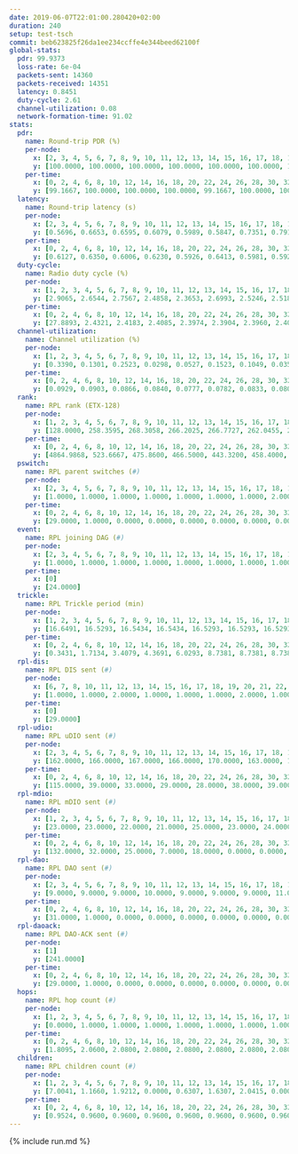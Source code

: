 ```yaml
---
date: 2019-06-07T22:01:00.280420+02:00
duration: 240
setup: test-tsch
commit: beb623825f26da1ee234ccffe4e344beed62100f
global-stats:
  pdr: 99.9373
  loss-rate: 6e-04
  packets-sent: 14360
  packets-received: 14351
  latency: 0.8451
  duty-cycle: 2.61
  channel-utilization: 0.08
  network-formation-time: 91.02
stats:
  pdr:
    name: Round-trip PDR (%)
    per-node:
      x: [2, 3, 4, 5, 6, 7, 8, 9, 10, 11, 12, 13, 14, 15, 16, 17, 18, 19, 20, 21, 22, 23, 24, 25]
      y: [100.0000, 100.0000, 100.0000, 100.0000, 100.0000, 100.0000, 100.0000, 100.0000, 100.0000, 100.0000, 100.0000, 100.0000, 100.0000, 100.0000, 99.8408, 99.6753, 99.8305, 100.0000, 100.0000, 100.0000, 100.0000, 99.6748, 99.6689, 99.8282]
    per-time:
      x: [0, 2, 4, 6, 8, 10, 12, 14, 16, 18, 20, 22, 24, 26, 28, 30, 32, 34, 36, 38, 40, 42, 44, 46, 48, 50, 52, 54, 56, 58, 60, 62, 64, 66, 68, 70, 72, 74, 76, 78, 80, 82, 84, 86, 88, 90, 92, 94, 96, 98, 100, 102, 104, 106, 108, 110, 112, 114, 116, 118, 120, 122, 124, 126, 128, 130, 132, 134, 136, 138, 140, 142, 144, 146, 148, 150, 152, 154, 156, 158, 160, 162, 164, 166, 168, 170, 172, 174, 176, 178, 180, 182, 184, 186, 188, 190, 192, 194, 196, 198, 200, 202, 204, 206, 208, 210, 212, 214, 216, 218, 220, 222, 224, 226, 228, 230, 232, 234, 236, 238, 240]
      y: [99.1667, 100.0000, 100.0000, 100.0000, 99.1667, 100.0000, 100.0000, 100.0000, 100.0000, 100.0000, 100.0000, 100.0000, 100.0000, 99.1597, 100.0000, 100.0000, 100.0000, 100.0000, 100.0000, 99.1667, 100.0000, 100.0000, 100.0000, 100.0000, 100.0000, 100.0000, 100.0000, 100.0000, 100.0000, 100.0000, 100.0000, 100.0000, 100.0000, 100.0000, 100.0000, 100.0000, 100.0000, 100.0000, 100.0000, 100.0000, 100.0000, 100.0000, 100.0000, 100.0000, 100.0000, 100.0000, 100.0000, 100.0000, 100.0000, 100.0000, 100.0000, 100.0000, 100.0000, 100.0000, 100.0000, 100.0000, 100.0000, 100.0000, 100.0000, 100.0000, 99.1667, 100.0000, 100.0000, 100.0000, 100.0000, 100.0000, 100.0000, 100.0000, 100.0000, 100.0000, 100.0000, 100.0000, 100.0000, 100.0000, 100.0000, 99.1667, 100.0000, 100.0000, 100.0000, 100.0000, 100.0000, 100.0000, 100.0000, 100.0000, 100.0000, 100.0000, 100.0000, 100.0000, 100.0000, 100.0000, 100.0000, 100.0000, 100.0000, 100.0000, 100.0000, 99.1667, 100.0000, 99.1667, 100.0000, 100.0000, 100.0000, 100.0000, 100.0000, 100.0000, 100.0000, 99.1667, 100.0000, 100.0000, 100.0000, 100.0000, 100.0000, 100.0000, 100.0000, 100.0000, 100.0000, 100.0000, 100.0000, 100.0000, 100.0000, 100.0000, null]
  latency:
    name: Round-trip latency (s)
    per-node:
      x: [2, 3, 4, 5, 6, 7, 8, 9, 10, 11, 12, 13, 14, 15, 16, 17, 18, 19, 20, 21, 22, 23, 24, 25]
      y: [0.5696, 0.6653, 0.6595, 0.6079, 0.5989, 0.5847, 0.7351, 0.7915, 0.6863, 0.8730, 0.7397, 0.7040, 0.8434, 0.8825, 0.8104, 0.9085, 0.9924, 1.0314, 1.0260, 1.1276, 1.1347, 1.1113, 1.0937, 1.1244]
    per-time:
      x: [0, 2, 4, 6, 8, 10, 12, 14, 16, 18, 20, 22, 24, 26, 28, 30, 32, 34, 36, 38, 40, 42, 44, 46, 48, 50, 52, 54, 56, 58, 60, 62, 64, 66, 68, 70, 72, 74, 76, 78, 80, 82, 84, 86, 88, 90, 92, 94, 96, 98, 100, 102, 104, 106, 108, 110, 112, 114, 116, 118, 120, 122, 124, 126, 128, 130, 132, 134, 136, 138, 140, 142, 144, 146, 148, 150, 152, 154, 156, 158, 160, 162, 164, 166, 168, 170, 172, 174, 176, 178, 180, 182, 184, 186, 188, 190, 192, 194, 196, 198, 200, 202, 204, 206, 208, 210, 212, 214, 216, 218, 220, 222, 224, 226, 228, 230, 232, 234, 236, 238, 240]
      y: [0.6127, 0.6350, 0.6006, 0.6230, 0.5926, 0.6413, 0.5981, 0.5920, 0.5920, 0.5982, 0.5776, 0.5910, 0.6318, 0.5941, 0.6221, 0.5964, 0.5934, 0.6566, 0.6187, 0.6524, 0.5880, 0.5801, 0.6254, 0.6129, 0.5951, 0.6019, 0.5656, 0.5990, 0.6214, 0.5721, 0.5488, 0.5897, 0.5680, 0.5411, 0.5710, 0.6025, 0.5709, 0.5849, 0.6072, 0.6094, 0.6510, 0.6152, 0.6357, 0.6288, 0.5659, 0.5471, 0.5617, 0.6697, 0.6709, 0.6744, 0.6397, 0.5837, 0.5921, 0.6332, 0.6779, 0.6858, 0.7103, 0.6183, 0.6255, 0.6463, 0.6857, 0.7134, 0.7301, 0.6488, 0.5280, 0.7373, 0.7696, 0.6638, 0.6563, 0.7505, 0.6522, 0.7395, 0.9014, 0.7696, 0.6632, 0.7347, 0.6288, 0.8640, 1.0770, 0.9218, 0.8179, 0.6180, 0.6959, 0.9946, 1.3340, 1.0877, 0.9610, 0.9202, 0.6910, 0.9896, 1.5534, 1.3569, 1.1125, 1.0018, 0.8977, 0.9441, 1.4965, 1.5650, 1.3366, 1.1868, 0.9626, 1.1110, 1.5827, 1.5629, 1.5939, 1.4617, 1.1007, 1.1136, 1.5676, 1.5612, 1.5150, 1.5087, 1.4202, 1.2840, 1.5670, 1.5484, 1.5207, 1.6060, 1.5470, 1.5022, null]
  duty-cycle:
    name: Radio duty cycle (%)
    per-node:
      x: [1, 2, 3, 4, 5, 6, 7, 8, 9, 10, 11, 12, 13, 14, 15, 16, 17, 18, 19, 20, 21, 22, 23, 24, 25]
      y: [2.9065, 2.6544, 2.7567, 2.4858, 2.3653, 2.6993, 2.5246, 2.5181, 2.4325, 2.3692, 2.4902, 2.4582, 2.6083, 2.4861, 2.6076, 2.6595, 2.5846, 2.8494, 2.5527, 2.6281, 2.6906, 2.7031, 2.6635, 2.7781, 2.6613]
    per-time:
      x: [0, 2, 4, 6, 8, 10, 12, 14, 16, 18, 20, 22, 24, 26, 28, 30, 32, 34, 36, 38, 40, 42, 44, 46, 48, 50, 52, 54, 56, 58, 60, 62, 64, 66, 68, 70, 72, 74, 76, 78, 80, 82, 84, 86, 88, 90, 92, 94, 96, 98, 100, 102, 104, 106, 108, 110, 112, 114, 116, 118, 120, 122, 124, 126, 128, 130, 132, 134, 136, 138, 140, 142, 144, 146, 148, 150, 152, 154, 156, 158, 160, 162, 164, 166, 168, 170, 172, 174, 176, 178, 180, 182, 184, 186, 188, 190, 192, 194, 196, 198, 200, 202, 204, 206, 208, 210, 212, 214, 216, 218, 220, 222, 224, 226, 228, 230, 232, 234, 236, 238, 240]
      y: [27.8893, 2.4321, 2.4183, 2.4085, 2.3974, 2.3904, 2.3960, 2.4015, 2.3934, 2.3874, 2.3798, 2.3858, 2.3891, 2.3998, 2.4272, 2.4016, 2.3971, 2.3844, 2.3988, 2.3962, 2.3980, 2.3936, 2.4055, 2.4001, 2.3930, 2.4019, 2.3896, 2.3880, 2.4007, 2.4126, 2.3860, 2.3860, 2.4007, 2.3782, 2.3921, 2.3799, 2.3916, 2.3890, 2.3835, 2.4023, 2.3989, 2.3913, 2.3991, 2.4116, 2.3842, 2.3831, 2.3761, 2.3821, 2.4054, 2.3866, 2.3966, 2.3913, 2.3904, 2.3918, 2.3811, 2.3905, 2.4054, 2.4207, 2.3969, 2.3987, 2.3859, 2.3956, 2.3842, 2.3882, 2.3824, 2.3684, 2.3877, 2.3941, 2.3943, 2.3986, 2.3940, 2.4001, 2.3793, 2.3865, 2.3940, 2.3854, 2.3896, 2.3841, 2.3822, 2.3771, 2.3811, 2.3752, 2.3748, 2.4025, 2.3839, 2.3827, 2.4223, 2.3984, 2.3980, 2.3837, 2.3973, 2.3821, 2.3944, 2.3887, 2.3970, 2.3948, 2.3820, 2.3928, 2.3936, 2.4037, 2.4025, 2.4031, 2.3917, 2.4106, 2.3973, 2.3950, 2.3871, 2.3942, 2.3953, 2.3899, 2.4022, 2.3907, 2.3963, 2.3963, 2.3992, 2.4136, 2.3875, 2.3807, 2.4070, 2.3955, 2.3999]
  channel-utilization:
    name: Channel utilization (%)
    per-node:
      x: [1, 2, 3, 4, 5, 6, 7, 8, 9, 10, 11, 12, 13, 14, 15, 16, 17, 18, 19, 20, 21, 22, 23, 24, 25]
      y: [0.3390, 0.1301, 0.2523, 0.0298, 0.0527, 0.1523, 0.1049, 0.0353, 0.0332, 0.0533, 0.0327, 0.0648, 0.1192, 0.0316, 0.0720, 0.0475, 0.0341, 0.1945, 0.0356, 0.0333, 0.0387, 0.0322, 0.0320, 0.0311, 0.0334]
    per-time:
      x: [0, 2, 4, 6, 8, 10, 12, 14, 16, 18, 20, 22, 24, 26, 28, 30, 32, 34, 36, 38, 40, 42, 44, 46, 48, 50, 52, 54, 56, 58, 60, 62, 64, 66, 68, 70, 72, 74, 76, 78, 80, 82, 84, 86, 88, 90, 92, 94, 96, 98, 100, 102, 104, 106, 108, 110, 112, 114, 116, 118, 120, 122, 124, 126, 128, 130, 132, 134, 136, 138, 140, 142, 144, 146, 148, 150, 152, 154, 156, 158, 160, 162, 164, 166, 168, 170, 172, 174, 176, 178, 180, 182, 184, 186, 188, 190, 192, 194, 196, 198, 200, 202, 204, 206, 208, 210, 212, 214, 216, 218, 220, 222, 224, 226, 228, 230, 232, 234, 236, 238, 240]
      y: [0.0929, 0.0903, 0.0866, 0.0840, 0.0777, 0.0782, 0.0833, 0.0800, 0.0768, 0.0786, 0.0738, 0.0776, 0.0778, 0.0795, 0.0965, 0.0818, 0.0801, 0.0750, 0.0839, 0.0818, 0.0843, 0.0781, 0.0841, 0.0805, 0.0794, 0.0830, 0.0759, 0.0774, 0.0878, 0.0879, 0.0763, 0.0780, 0.0802, 0.0746, 0.0782, 0.0739, 0.0789, 0.0761, 0.0763, 0.0831, 0.0816, 0.0797, 0.0833, 0.0855, 0.0771, 0.0763, 0.0734, 0.0773, 0.0833, 0.0777, 0.0801, 0.0799, 0.0778, 0.0802, 0.0746, 0.0792, 0.0858, 0.0911, 0.0815, 0.0811, 0.0754, 0.0825, 0.0772, 0.0800, 0.0762, 0.0701, 0.0771, 0.0786, 0.0785, 0.0819, 0.0808, 0.0833, 0.0737, 0.0791, 0.0807, 0.0759, 0.0799, 0.0743, 0.0758, 0.0743, 0.0756, 0.0735, 0.0738, 0.0837, 0.0756, 0.0767, 0.0915, 0.0843, 0.0856, 0.0770, 0.0851, 0.0791, 0.0812, 0.0790, 0.0831, 0.0806, 0.0778, 0.0838, 0.0839, 0.0861, 0.0875, 0.0857, 0.0805, 0.0872, 0.0830, 0.0837, 0.0802, 0.0825, 0.0836, 0.0795, 0.0839, 0.0791, 0.0816, 0.0818, 0.0863, 0.0932, 0.0793, 0.0768, 0.0862, 0.0823, 0.0854]
  rank:
    name: RPL rank (ETX-128)
    per-node:
      x: [1, 2, 3, 4, 5, 6, 7, 8, 9, 10, 11, 12, 13, 14, 15, 16, 17, 18, 19, 20, 21, 22, 23, 24, 25]
      y: [128.0000, 258.3595, 268.3058, 266.2025, 266.7727, 262.0455, 266.1983, 339.6281, 410.2716, 402.9553, 420.2951, 397.5976, 400.1276, 533.3927, 426.2551, 791.9309, 750.4490, 487.9510, 539.0658, 886.9631, 852.2460, 633.0082, 617.8313, 618.8755, 895.9754]
    per-time:
      x: [0, 2, 4, 6, 8, 10, 12, 14, 16, 18, 20, 22, 24, 26, 28, 30, 32, 34, 36, 38, 40, 42, 44, 46, 48, 50, 52, 54, 56, 58, 60, 62, 64, 66, 68, 70, 72, 74, 76, 78, 80, 82, 84, 86, 88, 90, 92, 94, 96, 98, 100, 102, 104, 106, 108, 110, 112, 114, 116, 118, 120, 122, 124, 126, 128, 130, 132, 134, 136, 138, 140, 142, 144, 146, 148, 150, 152, 154, 156, 158, 160, 162, 164, 166, 168, 170, 172, 174, 176, 178, 180, 182, 184, 186, 188, 190, 192, 194, 196, 198, 200, 202, 204, 206, 208, 210, 212, 214, 216, 218, 220, 222, 224, 226, 228, 230, 232, 234, 236, 238, 240]
      y: [4864.9868, 523.6667, 475.8600, 466.5000, 443.3200, 458.4000, 478.7200, 469.9800, 460.4902, 419.0400, 422.1600, 422.9600, 441.3922, 435.3000, 455.7885, 451.8800, 446.9400, 443.4800, 451.5769, 443.0800, 449.6400, 446.9800, 451.6667, 439.0400, 439.5800, 429.6471, 425.3200, 423.7400, 429.0196, 434.4800, 431.2800, 429.0784, 427.5000, 426.6000, 425.8000, 420.9400, 424.0200, 420.8800, 423.6000, 425.3800, 431.8235, 425.6400, 427.6471, 451.5577, 444.4400, 442.1200, 444.0400, 442.7800, 428.4615, 425.6800, 423.8200, 424.3200, 422.1800, 421.7800, 422.0600, 425.6400, 429.5098, 425.7692, 430.9200, 427.3000, 426.2600, 426.6800, 425.2549, 429.6078, 425.2400, 425.8654, 419.9600, 419.0400, 418.0400, 418.6200, 417.2000, 417.5600, 420.5769, 413.6863, 406.0800, 403.7000, 411.3200, 406.5600, 415.2000, 412.9400, 410.7600, 411.9800, 412.9000, 415.3922, 410.4600, 412.9600, 417.8824, 421.2800, 421.6800, 416.7600, 418.1800, 416.1400, 416.9000, 426.9600, 433.2600, 430.9800, 431.5882, 426.6800, 439.3846, 429.3600, 434.8039, 426.6800, 427.2200, 427.4000, 427.2600, 427.3400, 431.7451, 424.0000, 423.6800, 420.9400, 425.2800, 424.8600, 425.9800, 434.6667, 429.6200, 433.2353, 432.0400, 431.1400, 440.5962, 434.3400, 433.0385]
  pswitch:
    name: RPL parent switches (#)
    per-node:
      x: [2, 3, 4, 5, 6, 7, 8, 9, 10, 11, 12, 13, 14, 15, 16, 17, 18, 19, 20, 21, 22, 23, 24, 25]
      y: [1.0000, 1.0000, 1.0000, 1.0000, 1.0000, 1.0000, 1.0000, 2.0000, 5.0000, 3.0000, 5.0000, 2.0000, 6.0000, 2.0000, 5.0000, 4.0000, 4.0000, 2.0000, 3.0000, 7.0000, 4.0000, 3.0000, 1.0000, 3.0000]
    per-time:
      x: [0, 2, 4, 6, 8, 10, 12, 14, 16, 18, 20, 22, 24, 26, 28, 30, 32, 34, 36, 38, 40, 42, 44, 46, 48, 50, 52, 54, 56, 58, 60, 62, 64, 66, 68, 70, 72, 74, 76, 78, 80, 82, 84, 86, 88, 90, 92, 94, 96, 98, 100, 102, 104, 106, 108, 110, 112, 114, 116, 118, 120, 122, 124, 126, 128, 130, 132, 134, 136, 138, 140, 142, 144, 146, 148, 150, 152, 154, 156, 158, 160, 162, 164, 166, 168, 170, 172, 174, 176, 178, 180, 182, 184, 186, 188, 190, 192, 194, 196, 198, 200, 202, 204, 206, 208, 210, 212, 214, 216, 218, 220, 222, 224, 226, 228, 230, 232, 234, 236, 238, 240]
      y: [29.0000, 1.0000, 0.0000, 0.0000, 0.0000, 0.0000, 0.0000, 0.0000, 1.0000, 0.0000, 0.0000, 0.0000, 1.0000, 0.0000, 2.0000, 0.0000, 0.0000, 0.0000, 2.0000, 0.0000, 0.0000, 0.0000, 1.0000, 0.0000, 0.0000, 1.0000, 0.0000, 0.0000, 1.0000, 0.0000, 0.0000, 1.0000, 0.0000, 0.0000, 0.0000, 0.0000, 0.0000, 0.0000, 0.0000, 0.0000, 1.0000, 0.0000, 1.0000, 2.0000, 0.0000, 0.0000, 0.0000, 0.0000, 2.0000, 0.0000, 0.0000, 0.0000, 0.0000, 0.0000, 0.0000, 0.0000, 1.0000, 2.0000, 0.0000, 0.0000, 0.0000, 0.0000, 1.0000, 1.0000, 0.0000, 2.0000, 0.0000, 0.0000, 0.0000, 0.0000, 0.0000, 0.0000, 2.0000, 1.0000, 0.0000, 0.0000, 0.0000, 0.0000, 0.0000, 0.0000, 0.0000, 0.0000, 0.0000, 1.0000, 0.0000, 0.0000, 1.0000, 0.0000, 0.0000, 0.0000, 0.0000, 0.0000, 0.0000, 0.0000, 0.0000, 0.0000, 1.0000, 0.0000, 2.0000, 0.0000, 1.0000, 0.0000, 0.0000, 0.0000, 0.0000, 0.0000, 1.0000, 0.0000, 0.0000, 0.0000, 0.0000, 0.0000, 0.0000, 1.0000, 0.0000, 1.0000, 0.0000, 0.0000, 2.0000, 0.0000, 1.0000]
  event:
    name: RPL joining DAG (#)
    per-node:
      x: [2, 3, 4, 5, 6, 7, 8, 9, 10, 11, 12, 13, 14, 15, 16, 17, 18, 19, 20, 21, 22, 23, 24, 25]
      y: [1.0000, 1.0000, 1.0000, 1.0000, 1.0000, 1.0000, 1.0000, 1.0000, 1.0000, 1.0000, 1.0000, 1.0000, 1.0000, 1.0000, 1.0000, 1.0000, 1.0000, 1.0000, 1.0000, 1.0000, 1.0000, 1.0000, 1.0000, 1.0000]
    per-time:
      x: [0]
      y: [24.0000]
  trickle:
    name: RPL Trickle period (min)
    per-node:
      x: [1, 2, 3, 4, 5, 6, 7, 8, 9, 10, 11, 12, 13, 14, 15, 16, 17, 18, 19, 20, 21, 22, 23, 24, 25]
      y: [16.6491, 16.5293, 16.5434, 16.5434, 16.5293, 16.5293, 16.5293, 16.5293, 16.5332, 16.4792, 16.5370, 16.4037, 16.5309, 16.5484, 16.5306, 16.4756, 16.5027, 16.5386, 16.4410, 16.5166, 16.5321, 16.5880, 16.5843, 16.5758, 16.4635]
    per-time:
      x: [0, 2, 4, 6, 8, 10, 12, 14, 16, 18, 20, 22, 24, 26, 28, 30, 32, 34, 36, 38, 40, 42, 44, 46, 48, 50, 52, 54, 56, 58, 60, 62, 64, 66, 68, 70, 72, 74, 76, 78, 80, 82, 84, 86, 88, 90, 92, 94, 96, 98, 100, 102, 104, 106, 108, 110, 112, 114, 116, 118, 120, 122, 124, 126, 128, 130, 132, 134, 136, 138, 140, 142, 144, 146, 148, 150, 152, 154, 156, 158, 160, 162, 164, 166, 168, 170, 172, 174, 176, 178, 180, 182, 184, 186, 188, 190, 192, 194, 196, 198, 200, 202, 204, 206, 208, 210, 212, 214, 216, 218, 220, 222, 224, 226, 228, 230, 232, 234, 236, 238, 240]
      y: [0.3431, 1.7134, 3.4079, 4.3691, 6.0293, 8.7381, 8.7381, 8.7381, 8.9095, 17.4763, 17.4763, 17.4763, 17.4763, 17.4763, 17.4763, 17.4763, 17.4763, 17.4763, 17.4763, 17.4763, 17.4763, 17.4763, 17.4763, 17.4763, 17.4763, 17.4763, 17.4763, 17.4763, 17.4763, 17.4763, 17.4763, 17.4763, 17.4763, 17.4763, 17.4763, 17.4763, 17.4763, 17.4763, 17.4763, 17.4763, 17.4763, 17.4763, 17.4763, 17.4763, 17.4763, 17.4763, 17.4763, 17.4763, 17.4763, 17.4763, 17.4763, 17.4763, 17.4763, 17.4763, 17.4763, 17.4763, 17.4763, 17.4763, 17.4763, 17.4763, 17.4763, 17.4763, 17.4763, 17.4763, 17.4763, 17.4763, 17.4763, 17.4763, 17.4763, 17.4763, 17.4763, 17.4763, 17.4763, 17.4763, 17.4763, 17.4763, 17.4763, 17.4763, 17.4763, 17.4763, 17.4763, 17.4763, 17.4763, 17.4763, 17.4763, 17.4763, 17.4763, 17.4763, 17.4763, 17.4763, 17.4763, 17.4763, 17.4763, 17.4763, 17.4763, 17.4763, 17.4763, 17.4763, 17.4763, 17.4763, 17.4763, 17.4763, 17.4763, 17.4763, 17.4763, 17.4763, 17.4763, 17.4763, 17.4763, 17.4763, 17.4763, 17.4763, 17.4763, 17.4763, 17.4763, 17.4763, 17.4763, 17.4763, 17.4763, 17.4763, 17.4763]
  rpl-dis:
    name: RPL DIS sent (#)
    per-node:
      x: [6, 7, 8, 10, 11, 12, 13, 14, 15, 16, 17, 18, 19, 20, 21, 22, 23, 24, 25]
      y: [1.0000, 1.0000, 2.0000, 1.0000, 1.0000, 1.0000, 2.0000, 1.0000, 1.0000, 2.0000, 1.0000, 1.0000, 1.0000, 1.0000, 2.0000, 3.0000, 3.0000, 2.0000, 2.0000]
    per-time:
      x: [0]
      y: [29.0000]
  rpl-udio:
    name: RPL uDIO sent (#)
    per-node:
      x: [2, 3, 4, 5, 6, 7, 8, 9, 10, 11, 12, 13, 14, 15, 16, 17, 18, 19, 20, 21, 22, 23, 24, 25]
      y: [162.0000, 166.0000, 167.0000, 166.0000, 170.0000, 163.0000, 167.0000, 169.0000, 166.0000, 161.0000, 167.0000, 158.0000, 175.0000, 161.0000, 172.0000, 167.0000, 161.0000, 167.0000, 175.0000, 158.0000, 174.0000, 167.0000, 172.0000, 171.0000]
    per-time:
      x: [0, 2, 4, 6, 8, 10, 12, 14, 16, 18, 20, 22, 24, 26, 28, 30, 32, 34, 36, 38, 40, 42, 44, 46, 48, 50, 52, 54, 56, 58, 60, 62, 64, 66, 68, 70, 72, 74, 76, 78, 80, 82, 84, 86, 88, 90, 92, 94, 96, 98, 100, 102, 104, 106, 108, 110, 112, 114, 116, 118, 120, 122, 124, 126, 128, 130, 132, 134, 136, 138, 140, 142, 144, 146, 148, 150, 152, 154, 156, 158, 160, 162, 164, 166, 168, 170, 172, 174, 176, 178, 180, 182, 184, 186, 188, 190, 192, 194, 196, 198, 200, 202, 204, 206, 208, 210, 212, 214, 216, 218, 220, 222, 224, 226, 228, 230, 232, 234, 236, 238, 240]
      y: [115.0000, 39.0000, 33.0000, 29.0000, 28.0000, 38.0000, 39.0000, 34.0000, 29.0000, 34.0000, 32.0000, 35.0000, 35.0000, 31.0000, 33.0000, 33.0000, 34.0000, 31.0000, 36.0000, 30.0000, 32.0000, 33.0000, 31.0000, 36.0000, 34.0000, 31.0000, 33.0000, 32.0000, 30.0000, 32.0000, 33.0000, 35.0000, 30.0000, 35.0000, 32.0000, 32.0000, 28.0000, 31.0000, 32.0000, 37.0000, 32.0000, 31.0000, 37.0000, 36.0000, 28.0000, 34.0000, 32.0000, 36.0000, 35.0000, 28.0000, 33.0000, 30.0000, 30.0000, 34.0000, 30.0000, 35.0000, 33.0000, 31.0000, 28.0000, 34.0000, 31.0000, 33.0000, 32.0000, 32.0000, 34.0000, 27.0000, 34.0000, 30.0000, 34.0000, 37.0000, 36.0000, 35.0000, 35.0000, 28.0000, 36.0000, 33.0000, 30.0000, 35.0000, 28.0000, 35.0000, 32.0000, 29.0000, 35.0000, 35.0000, 30.0000, 31.0000, 34.0000, 30.0000, 34.0000, 31.0000, 32.0000, 31.0000, 35.0000, 31.0000, 36.0000, 31.0000, 29.0000, 31.0000, 36.0000, 35.0000, 29.0000, 33.0000, 29.0000, 32.0000, 33.0000, 30.0000, 36.0000, 33.0000, 34.0000, 33.0000, 30.0000, 35.0000, 28.0000, 33.0000, 34.0000, 32.0000, 29.0000, 31.0000, 30.0000, 31.0000, 20.0000]
  rpl-mdio:
    name: RPL mDIO sent (#)
    per-node:
      x: [1, 2, 3, 4, 5, 6, 7, 8, 9, 10, 11, 12, 13, 14, 15, 16, 17, 18, 19, 20, 21, 22, 23, 24, 25]
      y: [23.0000, 23.0000, 22.0000, 21.0000, 25.0000, 23.0000, 24.0000, 20.0000, 24.0000, 24.0000, 21.0000, 22.0000, 22.0000, 22.0000, 23.0000, 20.0000, 21.0000, 24.0000, 25.0000, 22.0000, 21.0000, 20.0000, 20.0000, 20.0000, 20.0000]
    per-time:
      x: [0, 2, 4, 6, 8, 10, 12, 14, 16, 18, 20, 22, 24, 26, 28, 30, 32, 34, 36, 38, 40, 42, 44, 46, 48, 50, 52, 54, 56, 58, 60, 62, 64, 66, 68, 70, 72, 74, 76, 78, 80, 82, 84, 86, 88, 90, 92, 94, 96, 98, 100, 102, 104, 106, 108, 110, 112, 114, 116, 118, 120, 122, 124, 126, 128, 130, 132, 134, 136, 138, 140, 142, 144, 146, 148, 150, 152, 154, 156, 158, 160, 162, 164, 166, 168, 170, 172, 174, 176, 178, 180, 182, 184, 186, 188, 190, 192, 194, 196, 198, 200, 202, 204, 206, 208, 210, 212, 214, 216, 218, 220, 222, 224, 226, 228, 230, 232, 234, 236, 238, 240]
      y: [132.0000, 32.0000, 25.0000, 7.0000, 18.0000, 0.0000, 0.0000, 13.0000, 11.0000, 1.0000, 0.0000, 0.0000, 0.0000, 3.0000, 9.0000, 2.0000, 6.0000, 5.0000, 0.0000, 0.0000, 0.0000, 0.0000, 3.0000, 10.0000, 4.0000, 6.0000, 2.0000, 0.0000, 0.0000, 0.0000, 0.0000, 5.0000, 5.0000, 6.0000, 7.0000, 2.0000, 0.0000, 0.0000, 0.0000, 5.0000, 6.0000, 4.0000, 6.0000, 4.0000, 0.0000, 0.0000, 0.0000, 0.0000, 5.0000, 6.0000, 8.0000, 3.0000, 3.0000, 0.0000, 0.0000, 0.0000, 0.0000, 6.0000, 2.0000, 10.0000, 6.0000, 1.0000, 0.0000, 0.0000, 0.0000, 0.0000, 6.0000, 6.0000, 6.0000, 6.0000, 1.0000, 0.0000, 0.0000, 0.0000, 4.0000, 8.0000, 2.0000, 7.0000, 4.0000, 0.0000, 0.0000, 0.0000, 0.0000, 5.0000, 6.0000, 2.0000, 8.0000, 4.0000, 0.0000, 0.0000, 0.0000, 0.0000, 6.0000, 7.0000, 4.0000, 8.0000, 0.0000, 0.0000, 0.0000, 0.0000, 0.0000, 5.0000, 2.0000, 13.0000, 5.0000, 0.0000, 0.0000, 0.0000, 0.0000, 3.0000, 9.0000, 3.0000, 3.0000, 7.0000, 0.0000, 0.0000, 0.0000, 0.0000, 5.0000, 6.0000, 2.0000]
  rpl-dao:
    name: RPL DAO sent (#)
    per-node:
      x: [2, 3, 4, 5, 6, 7, 8, 9, 10, 11, 12, 13, 14, 15, 16, 17, 18, 19, 20, 21, 22, 23, 24, 25]
      y: [9.0000, 9.0000, 9.0000, 10.0000, 9.0000, 9.0000, 9.0000, 11.0000, 12.0000, 10.0000, 13.0000, 9.0000, 11.0000, 9.0000, 11.0000, 10.0000, 11.0000, 10.0000, 11.0000, 13.0000, 11.0000, 10.0000, 9.0000, 11.0000]
    per-time:
      x: [0, 2, 4, 6, 8, 10, 12, 14, 16, 18, 20, 22, 24, 26, 28, 30, 32, 34, 36, 38, 40, 42, 44, 46, 48, 50, 52, 54, 56, 58, 60, 62, 64, 66, 68, 70, 72, 74, 76, 78, 80, 82, 84, 86, 88, 90, 92, 94, 96, 98, 100, 102, 104, 106, 108, 110, 112, 114, 116, 118, 120, 122, 124, 126, 128, 130, 132, 134, 136, 138, 140, 142, 144, 146, 148, 150, 152, 154, 156, 158, 160, 162, 164, 166, 168, 170, 172, 174, 176, 178, 180, 182, 184, 186, 188, 190, 192, 194, 196, 198, 200, 202, 204, 206, 208, 210, 212, 214, 216, 218, 220, 222, 224, 226, 228, 230, 232, 234, 236, 238, 240]
      y: [31.0000, 1.0000, 0.0000, 0.0000, 0.0000, 0.0000, 0.0000, 0.0000, 1.0000, 0.0000, 0.0000, 0.0000, 1.0000, 0.0000, 22.0000, 1.0000, 0.0000, 0.0000, 2.0000, 0.0000, 0.0000, 0.0000, 2.0000, 0.0000, 0.0000, 1.0000, 0.0000, 1.0000, 15.0000, 6.0000, 0.0000, 1.0000, 1.0000, 0.0000, 0.0000, 0.0000, 0.0000, 0.0000, 0.0000, 1.0000, 1.0000, 1.0000, 9.0000, 12.0000, 0.0000, 1.0000, 0.0000, 0.0000, 2.0000, 0.0000, 0.0000, 0.0000, 0.0000, 0.0000, 2.0000, 1.0000, 3.0000, 18.0000, 0.0000, 1.0000, 0.0000, 0.0000, 2.0000, 1.0000, 0.0000, 2.0000, 0.0000, 0.0000, 1.0000, 1.0000, 2.0000, 11.0000, 6.0000, 1.0000, 0.0000, 0.0000, 0.0000, 1.0000, 0.0000, 1.0000, 0.0000, 0.0000, 1.0000, 2.0000, 1.0000, 7.0000, 10.0000, 2.0000, 0.0000, 0.0000, 0.0000, 1.0000, 0.0000, 0.0000, 1.0000, 0.0000, 2.0000, 1.0000, 3.0000, 4.0000, 11.0000, 3.0000, 0.0000, 0.0000, 0.0000, 0.0000, 2.0000, 0.0000, 1.0000, 0.0000, 1.0000, 1.0000, 2.0000, 3.0000, 10.0000, 5.0000, 0.0000, 0.0000, 2.0000, 0.0000, 3.0000]
  rpl-daoack:
    name: RPL DAO-ACK sent (#)
    per-node:
      x: [1]
      y: [241.0000]
    per-time:
      x: [0, 2, 4, 6, 8, 10, 12, 14, 16, 18, 20, 22, 24, 26, 28, 30, 32, 34, 36, 38, 40, 42, 44, 46, 48, 50, 52, 54, 56, 58, 60, 62, 64, 66, 68, 70, 72, 74, 76, 78, 80, 82, 84, 86, 88, 90, 92, 94, 96, 98, 100, 102, 104, 106, 108, 110, 112, 114, 116, 118, 120, 122, 124, 126, 128, 130, 132, 134, 136, 138, 140, 142, 144, 146, 148, 150, 152, 154, 156, 158, 160, 162, 164, 166, 168, 170, 172, 174, 176, 178, 180, 182, 184, 186, 188, 190, 192, 194, 196, 198, 200, 202, 204, 206, 208, 210, 212, 214, 216, 218, 220, 222, 224, 226, 228, 230, 232, 234, 236, 238, 240]
      y: [29.0000, 1.0000, 0.0000, 0.0000, 0.0000, 0.0000, 0.0000, 0.0000, 1.0000, 0.0000, 0.0000, 0.0000, 1.0000, 0.0000, 22.0000, 1.0000, 0.0000, 0.0000, 2.0000, 0.0000, 0.0000, 0.0000, 2.0000, 0.0000, 0.0000, 1.0000, 0.0000, 1.0000, 15.0000, 5.0000, 0.0000, 1.0000, 1.0000, 0.0000, 0.0000, 0.0000, 0.0000, 0.0000, 0.0000, 1.0000, 1.0000, 1.0000, 9.0000, 12.0000, 0.0000, 1.0000, 0.0000, 0.0000, 2.0000, 0.0000, 0.0000, 0.0000, 0.0000, 0.0000, 2.0000, 1.0000, 3.0000, 17.0000, 0.0000, 1.0000, 0.0000, 0.0000, 2.0000, 1.0000, 0.0000, 2.0000, 0.0000, 0.0000, 1.0000, 1.0000, 2.0000, 11.0000, 6.0000, 1.0000, 0.0000, 0.0000, 0.0000, 1.0000, 0.0000, 1.0000, 0.0000, 0.0000, 1.0000, 2.0000, 1.0000, 7.0000, 10.0000, 2.0000, 0.0000, 0.0000, 0.0000, 1.0000, 0.0000, 0.0000, 1.0000, 0.0000, 2.0000, 1.0000, 3.0000, 4.0000, 10.0000, 3.0000, 0.0000, 0.0000, 0.0000, 0.0000, 2.0000, 0.0000, 1.0000, 0.0000, 1.0000, 1.0000, 2.0000, 3.0000, 10.0000, 5.0000, 0.0000, 0.0000, 2.0000, 0.0000, 3.0000]
  hops:
    name: RPL hop count (#)
    per-node:
      x: [1, 2, 3, 4, 5, 6, 7, 8, 9, 10, 11, 12, 13, 14, 15, 16, 17, 18, 19, 20, 21, 22, 23, 24, 25]
      y: [0.0000, 1.0000, 1.0000, 1.0000, 1.0000, 1.0000, 1.0000, 1.0000, 2.0000, 1.9959, 2.0000, 2.0000, 2.0000, 2.9959, 2.0000, 2.9917, 2.4125, 2.1992, 3.0000, 3.3125, 3.0000, 3.3042, 3.2542, 3.2000, 3.2000]
    per-time:
      x: [0, 2, 4, 6, 8, 10, 12, 14, 16, 18, 20, 22, 24, 26, 28, 30, 32, 34, 36, 38, 40, 42, 44, 46, 48, 50, 52, 54, 56, 58, 60, 62, 64, 66, 68, 70, 72, 74, 76, 78, 80, 82, 84, 86, 88, 90, 92, 94, 96, 98, 100, 102, 104, 106, 108, 110, 112, 114, 116, 118, 120, 122, 124, 126, 128, 130, 132, 134, 136, 138, 140, 142, 144, 146, 148, 150, 152, 154, 156, 158, 160, 162, 164, 166, 168, 170, 172, 174, 176, 178, 180, 182, 184, 186, 188, 190, 192, 194, 196, 198, 200, 202, 204, 206, 208, 210, 212, 214, 216, 218, 220, 222, 224, 226, 228, 230, 232, 234, 236, 238, 240]
      y: [1.8095, 2.0600, 2.0800, 2.0800, 2.0800, 2.0800, 2.0800, 2.0800, 2.0600, 2.0400, 2.0400, 2.0400, 2.0400, 2.0000, 2.0000, 2.0000, 2.0000, 2.0000, 2.0200, 2.0400, 2.0400, 2.0400, 2.0400, 2.0400, 2.0400, 2.0000, 2.0000, 2.0000, 2.0000, 2.0000, 2.0000, 2.0400, 2.0400, 2.0400, 2.0400, 2.0400, 2.0400, 2.0400, 2.0400, 2.0400, 2.0400, 2.0400, 2.0400, 2.0400, 2.0400, 2.0400, 2.0400, 2.0400, 2.0400, 2.0400, 2.0400, 2.0400, 2.0400, 2.0400, 2.0400, 2.0400, 2.0400, 2.0400, 2.0400, 2.0400, 2.0400, 2.0400, 2.0400, 2.0400, 2.0400, 2.0400, 2.0400, 2.0400, 2.0400, 2.0400, 2.0400, 2.0400, 2.0200, 2.0000, 2.0000, 2.0000, 2.0000, 2.0000, 2.0000, 2.0000, 2.0000, 2.0000, 2.0000, 2.0400, 2.0400, 2.0400, 2.0400, 2.0400, 2.0400, 2.0400, 2.0400, 2.0400, 2.0400, 2.0400, 2.0400, 2.0400, 2.1400, 2.2400, 2.2400, 2.2400, 2.2400, 2.2400, 2.2400, 2.2400, 2.2400, 2.2400, 2.2400, 2.2400, 2.2400, 2.2400, 2.2400, 2.2400, 2.2400, 2.2400, 2.2400, 2.2400, 2.2400, 2.2400, 2.2400, 2.2400, 2.2400]
  children:
    name: RPL children count (#)
    per-node:
      x: [1, 2, 3, 4, 5, 6, 7, 8, 9, 10, 11, 12, 13, 14, 15, 16, 17, 18, 19, 20, 21, 22, 23, 24, 25]
      y: [7.0041, 1.1660, 1.9212, 0.0000, 0.6307, 1.6307, 2.0415, 0.0000, 0.0415, 0.7012, 0.0000, 0.5809, 2.2324, 0.0000, 0.8672, 0.4708, 0.0000, 4.4440, 0.0788, 0.0542, 0.1042, 0.0000, 0.0000, 0.0000, 0.0000]
    per-time:
      x: [0, 2, 4, 6, 8, 10, 12, 14, 16, 18, 20, 22, 24, 26, 28, 30, 32, 34, 36, 38, 40, 42, 44, 46, 48, 50, 52, 54, 56, 58, 60, 62, 64, 66, 68, 70, 72, 74, 76, 78, 80, 82, 84, 86, 88, 90, 92, 94, 96, 98, 100, 102, 104, 106, 108, 110, 112, 114, 116, 118, 120, 122, 124, 126, 128, 130, 132, 134, 136, 138, 140, 142, 144, 146, 148, 150, 152, 154, 156, 158, 160, 162, 164, 166, 168, 170, 172, 174, 176, 178, 180, 182, 184, 186, 188, 190, 192, 194, 196, 198, 200, 202, 204, 206, 208, 210, 212, 214, 216, 218, 220, 222, 224, 226, 228, 230, 232, 234, 236, 238, 240]
      y: [0.9524, 0.9600, 0.9600, 0.9600, 0.9600, 0.9600, 0.9600, 0.9600, 0.9600, 0.9600, 0.9600, 0.9600, 0.9600, 0.9600, 0.9600, 0.9600, 0.9600, 0.9600, 0.9600, 0.9600, 0.9600, 0.9600, 0.9600, 0.9600, 0.9600, 0.9600, 0.9600, 0.9600, 0.9600, 0.9600, 0.9600, 0.9600, 0.9600, 0.9600, 0.9600, 0.9600, 0.9600, 0.9600, 0.9600, 0.9600, 0.9600, 0.9600, 0.9600, 0.9600, 0.9600, 0.9600, 0.9600, 0.9600, 0.9600, 0.9600, 0.9600, 0.9600, 0.9600, 0.9600, 0.9600, 0.9600, 0.9600, 0.9600, 0.9600, 0.9600, 0.9600, 0.9600, 0.9600, 0.9600, 0.9600, 0.9600, 0.9600, 0.9600, 0.9600, 0.9600, 0.9600, 0.9600, 0.9600, 0.9600, 0.9600, 0.9600, 0.9600, 0.9600, 0.9600, 0.9600, 0.9600, 0.9600, 0.9600, 0.9600, 0.9600, 0.9600, 0.9600, 0.9600, 0.9600, 0.9600, 0.9600, 0.9600, 0.9600, 0.9600, 0.9600, 0.9600, 0.9600, 0.9600, 0.9600, 0.9600, 0.9600, 0.9600, 0.9600, 0.9600, 0.9600, 0.9600, 0.9600, 0.9600, 0.9600, 0.9600, 0.9600, 0.9600, 0.9600, 0.9600, 0.9600, 0.9600, 0.9600, 0.9600, 0.9600, 0.9600, 0.9600]
---
```


{% include run.md %}
